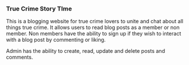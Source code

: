 ### True Crime Story TIme ###

This is a blogging website for true crime lovers to unite and chat about all things true crime.   It allows users to read blog posts as a member or non member.  Non members have the ability to sign up if they wish to interact with a blog post by commenting or liking.  

Admin has the ability to create, read, update and delete posts and comments.

